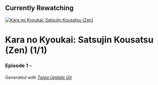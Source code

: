 ﻿
## Currently Rewatching

[![Kara no Kyoukai: Satsujin Kousatsu (Zen)](https://s4.anilist.co/file/anilistcdn/media/anime/cover/medium/bx3782-b8NzFcoYs9vc.jpg)](https://anilist.co/anime/3782)

# Kara no Kyoukai: Satsujin Kousatsu (Zen) (1/1)

### Episode 1 - 

###### *Generated with [Taiga Update Git](https://github.com/nike4613/taiga-update-git)*